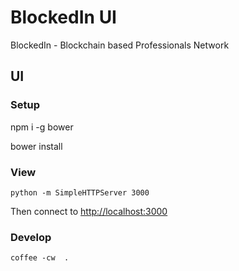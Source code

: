 # BlockedIn UI

BlockedIn - Blockchain based Professionals Network

## UI
 

### Setup

   npm i -g bower

   bower install

### View

    python -m SimpleHTTPServer 3000

Then connect to <http://localhost:3000>

### Develop

    coffee -cw  .
